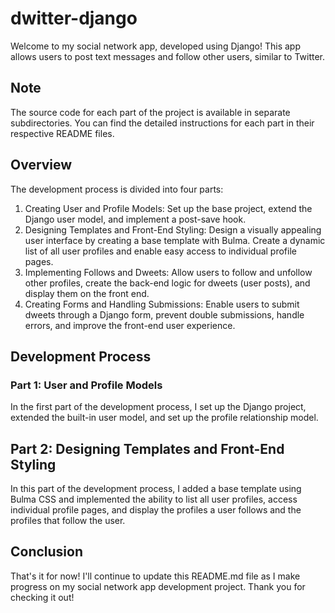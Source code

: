 # dwitter-django

Welcome to my social network app, developed using Django! This app allows users to post text messages and follow other users, similar to Twitter.

## Note 
The source code for each part of the project is available in separate subdirectories. You can find the detailed instructions for each part in their respective README files.

## Overview

The development process is divided into four parts:

1. Creating User and Profile Models: Set up the base project, extend the Django user model, and implement a post-save hook.
2. Designing Templates and Front-End Styling: Design a visually appealing user interface by creating a base template with Bulma. Create a dynamic list of all user profiles and enable easy access to individual profile pages.
3. Implementing Follows and Dweets: Allow users to follow and unfollow other profiles, create the back-end logic for dweets (user posts), and display them on the front end.
4. Creating Forms and Handling Submissions: Enable users to submit dweets through a Django form, prevent double submissions, handle errors, and improve the front-end user experience.

## Development Process

### Part 1: User and Profile Models

In the first part of the development process, I set up the Django project, extended the built-in user model, and set up the profile relationship model.

## Part 2: Designing Templates and Front-End Styling

In this part of the development process, I added a base template using Bulma CSS and implemented the ability to list all user profiles, access individual profile pages, and display the profiles a user follows and the profiles that follow the user.

## Conclusion

That's it for now! I'll continue to update this README.md file as I make progress on my social network app development project. Thank you for checking it out!
